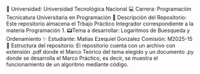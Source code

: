 📍 Universidad:
        Universidad Tecnológica Nacional 
💻 Carrera:
        Programación Tecnicatura Universitaria en Programación 
📂 Descripción del Repositorio:
        Este repositorio almacena el Trbajo Práctico Integrador correspondiente a la materia Programación 1. 
📟Tema a desarrollar:
        Logaritmos de Buesqueda y Ordenamiento 
✨ Estudiante: 
        Matias Ezequiel Gonzalez Comisión: M2025-15 
📌 Estructura del repositorio: 
        El repositorio cuenta con un archivo con extensión .pdf donde el Marco Teórico del tema elegido y un documento .py donde se desarrolla el Marco Práctico, es decir, se muestra el funcionamiento de un algoritmo mediante código.